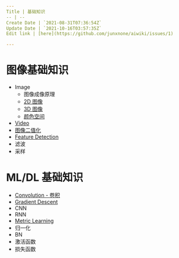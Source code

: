 ```yaml
---
Title | 基础知识
-- | --
Create Date | `2021-08-31T07:36:54Z`
Update Date | `2021-10-16T03:57:35Z`
Edit link | [here](https://github.com/junxnone/aiwiki/issues/1)

---
```

# 图像基础知识

- Image
  - 图像成像原理
  - [2D 图像](./2D_Images)
  - [3D 图像](./3D_Images)
  - [颜色空间](./Image_Color_Spaces)
- [Video](./Video)
- [图像二值化](/Image_Thresholding)
- [Feature Detection](/Feature_Detection)
- 滤波
- 采样

# ML/DL 基础知识

- [Convolution - 卷积](/Convolution_Summary.md)
- [Gradient Descent](https://github.com/junxnone/ml/issues/89)
- CNN
- RNN
- [Metric Learning](https://github.com/junxnone/tech-io/issues/610)
- 归一化
- BN
- 激活函数
- 损失函数
